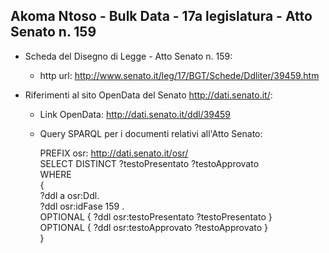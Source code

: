 ## Akoma Ntoso - Bulk Data - 17a legislatura - Atto Senato n. 159 ##

* Scheda del Disegno di Legge - Atto Senato n. 159:
	* http url: http://www.senato.it/leg/17/BGT/Schede/Ddliter/39459.htm

* Riferimenti al sito OpenData del Senato http://dati.senato.it/:
	* Link OpenData: http://dati.senato.it/ddl/39459
	* Query SPARQL per i documenti relativi all'Atto Senato:

        PREFIX osr: <http://dati.senato.it/osr/>  
		SELECT DISTINCT ?testoPresentato ?testoApprovato  
		WHERE  
		{  
		    ?ddl a osr:Ddl.  
		    ?ddl osr:idFase 159 .  
		    OPTIONAL { ?ddl osr:testoPresentato ?testoPresentato }  
		    OPTIONAL { ?ddl osr:testoApprovato ?testoApprovato }  
		}
		